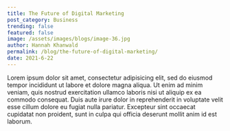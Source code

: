 ```yaml
---
title: The Future of Digital Marketing
post_category: Business
trending: false
featured: false
image: /assets/images/blogs/image-36.jpg
author: Hannah Khanwald
permalink: /blog/the-future-of-digital-marketing/
date: 2021-6-22
---
```


Lorem ipsum dolor sit amet, consectetur adipisicing elit, sed do eiusmod tempor incididunt ut labore et dolore magna aliqua. Ut enim ad minim veniam, quis nostrud exercitation ullamco laboris nisi ut aliquip ex ea commodo consequat. Duis aute irure dolor in reprehenderit in voluptate velit esse cillum dolore eu fugiat nulla pariatur. Excepteur sint occaecat cupidatat non proident, sunt in culpa qui officia deserunt mollit anim id est laborum.
